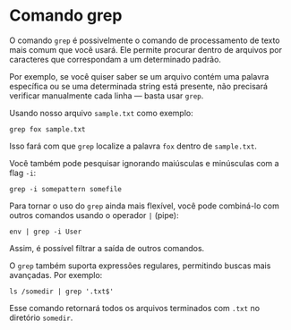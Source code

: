 # Comando grep

O comando `grep` é possivelmente o comando de processamento de texto mais comum que você usará. Ele permite procurar dentro de arquivos por caracteres que correspondam a um determinado padrão.  

Por exemplo, se você quiser saber se um arquivo contém uma palavra específica ou se uma determinada string está presente, não precisará verificar manualmente cada linha — basta usar `grep`.  

Usando nosso arquivo `sample.txt` como exemplo:  

```
grep fox sample.txt
```

Isso fará com que `grep` localize a palavra `fox` dentro de `sample.txt`.  

Você também pode pesquisar ignorando maiúsculas e minúsculas com a flag `-i`:  

```
grep -i somepattern somefile
```

Para tornar o uso do `grep` ainda mais flexível, você pode combiná-lo com outros comandos usando o operador `|` (pipe):  

```
env | grep -i User
```

Assim, é possível filtrar a saída de outros comandos.  

O `grep` também suporta expressões regulares, permitindo buscas mais avançadas. Por exemplo:  

```
ls /somedir | grep '.txt$'
```

Esse comando retornará todos os arquivos terminados com `.txt` no diretório `somedir`.  
